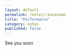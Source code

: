 ```yaml
---
layout: default
permalink: /notes/:basename
title: "Performance"
category: notes
published: false
---
```


See you soon